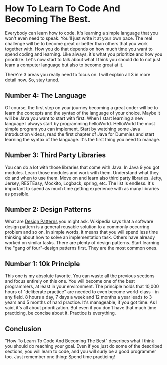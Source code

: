 # How To Learn To Code And Becoming The Best.

Everybody can learn how to code. 
It's learning a simple language that you won't even need to speak. 
You'll just write it at your own pace. 
The real challenge will be to become great 
or better than others that you work together with. How you do that depends on 
how much time you want to spend coding and learning. 
Like always, it's what you prioritize and how you prioritize.
Let's now start to talk about what I think you should do to not just learn a computer 
language but also to become great at it. 
 
There're 3 areas you really need to focus on. 
I will explain all 3 in more detail now. So, stay tuned.

## Number 4: The Language
Of course, the first step on your journey becoming a great coder will be to 
learn the concepts and the syntax of the language of your choice. 
Maybe it will be Java you want to start with first. 
When I start learning a new language I always start by programming helloWorld.
HelloWorld the most simple program you can implement. Start by watching some 
Java introduction videos, read the first chapter of Java for Dummies and 
start learning the syntax of the language. It's the first thing you need to manage.

## Number 3: Third Party Libraries
You can do a lot with those libraries that come with Java. In Java 9 you got modules.
 Learn those modules and work with them. Understand what they do and when to use them.
Move on and learn also third party libraries. Jetty, Jersey, RESTEasy, Mockito, Logback, spring, etc.
The list is endless. It's important to spend as much time getting experience with as many libraries as
possible.

## Number 2: Design Patterns
What are [Design Patterns](http://java-design-patterns.com/) you might ask. Wikipedia says that a software design pattern 
is a general reusable solution to a commonly occurring problem and so on. In simple words, 
it means that you will spend less time thinking about how to solve an implementation task.
Others have already worked on similar tasks. There are plenty of design patterns. Start learning
the "gang of four"-design patterns first. They are the most common ones.

## Number 1: 10k Principle
This one is my absolute favorite. You can waste all the previous sections and focus entirely on
this one. You will become one of the best programmers, at least in your environment. 
The principle holds that 10,000 hours of "deliberate practice" are needed to even become 
world-class - in any field. 8 hours a day, 7 days a week and 12 months a year leads 
to 3 years and 5 months of hard practice. It's manageable, if you got time. As I said, it's all 
about prioritization. But even if you don't have that much time practicing, be concise about it.
Practice is everything.

## Conclusion
"How To Learn To Code And Becoming The Best" describes what I think you should do reaching your goal.
Even if you just do some of the described sections, you will learn to code, and you will surly
be a good programmer too. Just remember one thing: Spend time practicing!